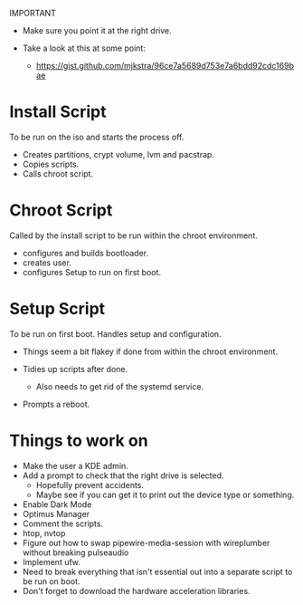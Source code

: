  IMPORTANT
- Make sure you point it at the right drive.

- Take a look at this at some point:
   - https://gist.github.com/mjkstra/96ce7a5689d753e7a6bdd92cdc169bae


# Install Script
To be run on the iso and starts the process off.

- Creates partitions, crypt volume, lvm and pacstrap.
- Copies scripts.
- Calls chroot script.

# Chroot Script
Called by the install script to be run within the chroot environment.

- configures and builds bootloader.
- creates user.
- configures Setup to run on first boot.

# Setup Script
To be run on first boot. Handles setup and configuration. 

- Things seem a bit flakey if done from within the chroot environment.

- Tidies up scripts after done.
    - Also needs to get rid of the systemd service.
- Prompts a reboot.








# Things to work on
- Make the user a KDE admin.
- Add a prompt to check that the right drive is selected. 
    - Hopefully prevent accidents.
    - Maybe see if you can get it to print out the device type or something.
- Enable Dark Mode
- Optimus Manager
- Comment the scripts.
- htop, nvtop
- Figure out how to swap pipewire-media-session with wireplumber without breaking pulseaudio
- Implement ufw.
- Need to break everything that isn't essential out into a separate script to be run on boot.
- Don't forget to download the hardware acceleration libraries.
